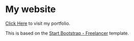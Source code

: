 # My website

[Click Here](https://flagarihant2000.github.io/arihantgaur/) to visit my portfolio.

This is based on the [Start Bootstrap - Freelancer](https://startbootstrap.com/template-overviews/freelancer/) template.
